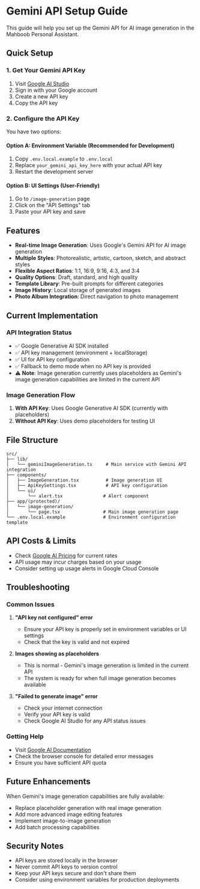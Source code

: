 # Gemini API Setup Guide

This guide will help you set up the Gemini API for AI image generation in the Mahboob Personal Assistant.

## Quick Setup

### 1. Get Your Gemini API Key

1. Visit [Google AI Studio](https://makersuite.google.com/app/apikey)
2. Sign in with your Google account
3. Create a new API key
4. Copy the API key

### 2. Configure the API Key

You have two options:

#### Option A: Environment Variable (Recommended for Development)
1. Copy `.env.local.example` to `.env.local`
2. Replace `your_gemini_api_key_here` with your actual API key
3. Restart the development server

#### Option B: UI Settings (User-Friendly)
1. Go to `/image-generation` page
2. Click on the "API Settings" tab
3. Paste your API key and save

## Features

- **Real-time Image Generation**: Uses Google's Gemini API for AI image generation
- **Multiple Styles**: Photorealistic, artistic, cartoon, sketch, and abstract styles
- **Flexible Aspect Ratios**: 1:1, 16:9, 9:16, 4:3, and 3:4
- **Quality Options**: Draft, standard, and high quality
- **Template Library**: Pre-built prompts for different categories
- **Image History**: Local storage of generated images
- **Photo Album Integration**: Direct navigation to photo management

## Current Implementation

### API Integration Status
- ✅ Google Generative AI SDK installed
- ✅ API key management (environment + localStorage)
- ✅ UI for API key configuration
- ✅ Fallback to demo mode when no API key is provided
- ⚠️ **Note**: Image generation currently uses placeholders as Gemini's image generation capabilities are limited in the current API

### Image Generation Flow
1. **With API Key**: Uses Google Generative AI SDK (currently with placeholders)
2. **Without API Key**: Uses demo placeholders for testing UI

## File Structure

```
src/
├── lib/
│   └── geminiImageGeneration.ts     # Main service with Gemini API integration
├── components/
│   ├── ImageGeneration.tsx          # Image generation UI
│   ├── ApiKeySettings.tsx           # API key configuration
│   └── ui/
│       └── alert.tsx               # Alert component
├── app/(protected)/
│   └── image-generation/
│       └── page.tsx                # Main image generation page
└── .env.local.example              # Environment configuration template
```

## API Costs & Limits

- Check [Google AI Pricing](https://ai.google.dev/pricing) for current rates
- API usage may incur charges based on your usage
- Consider setting up usage alerts in Google Cloud Console

## Troubleshooting

### Common Issues

1. **"API key not configured" error**
   - Ensure your API key is properly set in environment variables or UI settings
   - Check that the key is valid and not expired

2. **Images showing as placeholders**
   - This is normal - Gemini's image generation is limited in the current API
   - The system is ready for when full image generation becomes available

3. **"Failed to generate image" error**
   - Check your internet connection
   - Verify your API key is valid
   - Check Google AI Studio for any API status issues

### Getting Help

- Visit [Google AI Documentation](https://ai.google.dev/docs)
- Check the browser console for detailed error messages
- Ensure you have sufficient API quota

## Future Enhancements

When Gemini's image generation capabilities are fully available:
- Replace placeholder generation with real image generation
- Add more advanced image editing features
- Implement image-to-image generation
- Add batch processing capabilities

## Security Notes

- API keys are stored locally in the browser
- Never commit API keys to version control
- Keep your API keys secure and don't share them
- Consider using environment variables for production deployments